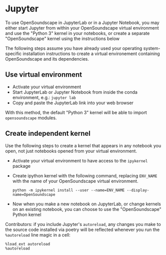 # Jupyter
To use OpenSoundscape in JupyterLab or in a Jupyter Notebook, you may either start Jupyter from within your OpenSoundscape virtual environment and use the "Python 3" kernel in your notebooks, or create a separate "OpenSoundscape" kernel using the instructions below

The following steps assume you have already used your operating system-specific installation instructions to create a virtual environement containing OpenSoundscape and its dependencies.

## Use virtual environment
* Activate your virtual environment
* Start JupyterLab or Jupyter Notebook from inside the conda environment, e.g.: `jupyter lab`
* Copy and paste the JupyterLab link into your web browser

With this method, the default "Python 3" kernel will be able to import `opensoundscape` modules.

## Create independent kernel
Use the following steps to create a kernel that appears in any notebook you open, not just notebooks opened from your virtual environment.

* Activate your virtual environment to have access to the `ipykernel` package
* Create ipython kernel with the following command, replacing `ENV_NAME` with the name of your OpenSoundscape virtual environment.

    ```
    python -m ipykernel install --user --name=ENV_NAME --display-name=OpenSoundscape
    ```

* Now when you make a new notebook on JupyterLab, or change kernels on an existing notebook, you can choose to use the "OpenSoundscape" Python kernel

Contributors: if you include Jupyter's `autoreload`, any changes you make to the source code installed via poetry will be reflected whenever you run the `%autoreload` line magic in a cell:
```
%load_ext autoreload
%autoreload
```
